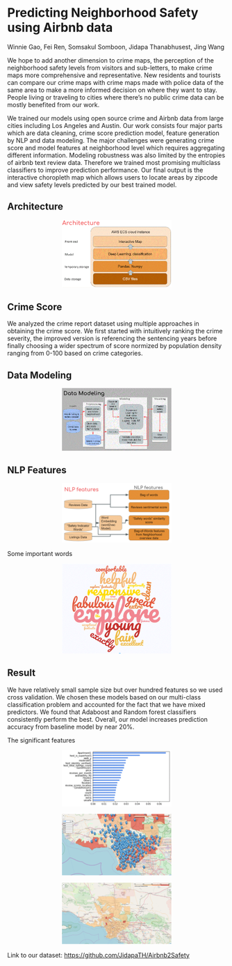 # Predicting Neighborhood Safety using Airbnb data
Winnie Gao, Fei Ren, Somsakul Somboon,  Jidapa Thanabhusest, Jing Wang

We hope to add another dimension to crime maps, the perception of the neighborhood safety levels from visitors and sub-letters, to make crime maps more comprehensive and representative. New residents and tourists can compare our crime maps with crime maps made with police data of the same area to make a more informed decision on where they want to stay. People living or traveling to cities where there’s no public crime data can be mostly benefited from our work.

We trained our models using open source crime and Airbnb data from large cities including Los Angeles and Austin. Our work consists four major parts which are data cleaning, crime score prediction model, feature generation by NLP and  data modeling. The major challenges were generating crime score and model features at neighborhood level which requires aggregating different information. Modeling robustness was also limited by the entropies of airbnb text review data. Therefore we trained most promising multiclass classifiers to improve prediction performance.  Our final output is the interactive choropleth map which allows users to locate areas by zipcode and view safety levels predicted by our best trained model.  

## Architecture
<p align="center"> <img src="https://github.com/JidapaTH/Airbnb2Safety/blob/master/archi.GIF"  width="50%" height="50%" ></p>

## Crime Score
We analyzed the crime report dataset using multiple approaches in obtaining the crime score. We first started with intuitively ranking the crime severity, the improved version is referencing the sentencing years before finally choosing a wider spectrum of score normized by population density ranging from 0-100 based on crime categories.

## Data Modeling

<p align="center"> <img src="https://github.com/JidapaTH/Airbnb2Safety/blob/master/model.GIF"  width="50%" height="50%" ></p>

## NLP Features
<p align="center"> <img src="https://github.com/JidapaTH/Airbnb2Safety/blob/master/NLP.GIF"  width="50%" height="50%" ></p>


Some important words
<p align="center"> <img src="https://github.com/JidapaTH/Airbnb2Safety/blob/master/word.GIF"  width="50%" height="50%" ></p>



## Result
We have relatively small sample size but over hundred features so we used cross validation. We chosen these models based on our multi-class classification problem and accounted for the fact that we have mixed predictors.  We found that Adaboost and Random forest classifiers consistently perform the best. Overall, our model increases prediction accuracy from baseline model by near 20%.

The significant features
<p align="center"> <img src="https://github.com/JidapaTH/Airbnb2Safety/blob/master/features.GIF"  width="50%" height="50%" ></p>

<p align="center"> <img src="https://github.com/JidapaTH/Airbnb2Safety/blob/master/Pred_SearchBar_Map.png"  width="50%" height="50%" ></p>
<p align="center"> <img src="https://github.com/JidapaTH/Airbnb2Safety/blob/master/Error_Map.png"  width="50%" height="50%" ></p>

Link to our dataset:
https://github.com/JidapaTH/Airbnb2Safety







